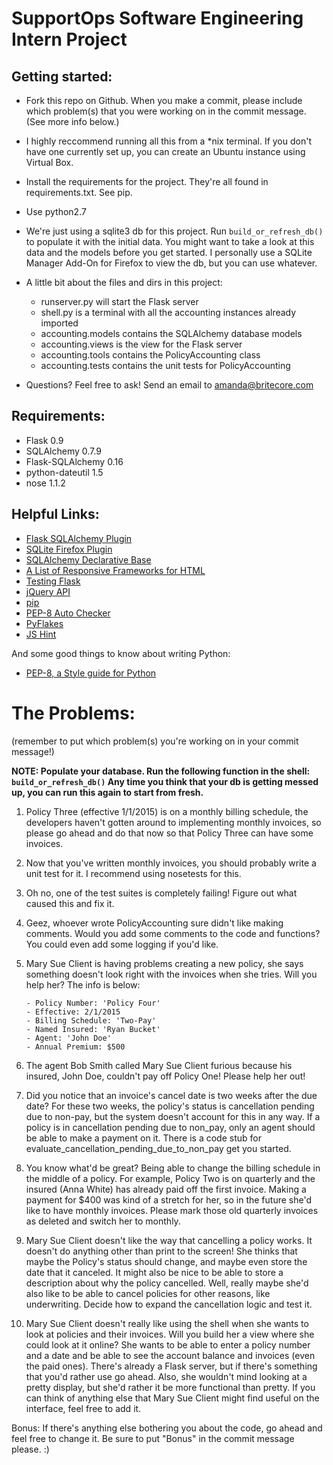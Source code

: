 SupportOps Software Engineering Intern Project
=====

Getting started:
-----

 - Fork this repo on Github. When you make a commit, please include which
   problem(s) that you were working on in the commit message. (See more info below.)

 - I highly reccommend running all this from a \*nix terminal.
   If you don't have one currently set up, you can create an Ubuntu instance using Virtual Box.

 - Install the requirements for the project. They're all found in requirements.txt.
   See pip.

 - Use python2.7

 - We're just using a sqlite3 db for this project. Run ```build_or_refresh_db()``` to populate it with the initial data. You might want to take a look at this data and the models before you get started. I personally use a SQLite Manager Add-On for Firefox to view the db, but you can use whatever.

 - A little bit about the files and dirs in this project:
   - runserver.py will start the Flask server
   - shell.py is a terminal with all the accounting instances already imported
   - accounting.models contains the SQLAlchemy database models
   - accounting.views is the view for the Flask server
   - accounting.tools contains the PolicyAccounting class
   - accounting.tests contains the unit tests for PolicyAccounting

 - Questions?
   Feel free to ask! 
   Send an email to amanda@britecore.com


Requirements:
-----
- Flask 0.9
- SQLAlchemy 0.7.9
- Flask-SQLAlchemy 0.16
- python-dateutil 1.5
- nose 1.1.2


Helpful Links:
-----
* [Flask SQLAlchemy Plugin](http://pythonhosted.org/Flask-SQLAlchemy/)
* [SQLite Firefox Plugin](https://addons.mozilla.org/en-US/firefox/addon/sqlite-manager/)
* [SQLAlchemy Declarative Base](http://docs.sqlalchemy.org/en/rel_0_8/orm/extensions/declarative.html)
* [A List of Responsive Frameworks for HTML](http://komelin.com/en/5tips/5-most-popular-html5-responsive-frameworks)
* [Testing Flask](http://flask.pocoo.org/docs/testing/)
* [jQuery API](http://api.jquery.com/)
* [pip](https://pypi.python.org/pypi/pip)
* [PEP-8 Auto Checker](https://pypi.python.org/pypi/pep8)
* [PyFlakes](https://pypi.python.org/pypi/pyflakes)
* [JS Hint](http://www.jshint.com/)

And some good things to know about writing Python:
* [PEP-8, a Style guide for Python](http://www.python.org/dev/peps/pep-0008/)


The Problems:
=====
(remember to put which problem(s) you're working on in your commit message!)

**NOTE: Populate your database. Run the following function in the shell: ```build_or_refresh_db()``` Any time you think that your db is getting messed up, you can run this again to start from fresh.**

 1. Policy Three (effective 1/1/2015) is on a monthly billing schedule,
    the developers haven't gotten around to implementing monthly invoices,
    so please go ahead and do that now so that Policy Three can have some invoices.

 2. Now that you've written monthly invoices, you should probably write a unit test for it.
    I recommend using nosetests for this.

 3. Oh no, one of the test suites is completely failing! Figure out what caused this and fix it.

 4. Geez, whoever wrote PolicyAccounting sure didn't like making comments. Would you add
    some comments to the code and functions? You could even add some logging if you'd like.

 5. Mary Sue Client is having problems creating a new policy, she says something doesn't
    look right with the invoices when she tries. Will you help her?
    The info is below:

        - Policy Number: 'Policy Four'
        - Effective: 2/1/2015
        - Billing Schedule: 'Two-Pay'
        - Named Insured: 'Ryan Bucket'
        - Agent: 'John Doe'
        - Annual Premium: $500

 6. The agent Bob Smith called Mary Sue Client furious because his insured, John Doe, couldn't
    pay off Policy One! Please help her out!

 7. Did you notice that an invoice's cancel date is two weeks after the due date? For these two
    weeks, the policy's status is cancellation pending due to non-pay, but the system doesn't
    account for this in any way. If a policy is in cancellation pending due to non_pay, only an
    agent should be able to make a payment on it. There is a code stub for
    evaluate_cancellation_pending_due_to_non_pay get you started.

 8. You know what'd be great? Being able to change the billing schedule in the middle of a policy.
    For example, Policy Two is on quarterly and the insured (Anna White) has already paid off the
    first invoice. Making a payment for $400 was kind of a stretch for her, so in the future she'd
    like to have monthly invoices. Please mark those old quarterly invoices as deleted and switch
    her to monthly.

 9. Mary Sue Client doesn't like the way that cancelling a policy works. It doesn't do
    anything other than print to the screen! She thinks that maybe the Policy's status
    should change, and maybe even store the date that it canceled. It might also be nice to
    be able to store a description about why the policy cancelled. Well, really maybe she'd
    also like to be able to cancel policies for other reasons, like underwriting. Decide how
    to expand the cancellation logic and test it.

 10. Mary Sue Client doesn't really like using the shell when she wants to
     look at policies and their invoices. Will you build her a view where she
     could look at it online? She wants to be able to enter a policy number
     and a date and be able to see the account balance and invoices (even the paid ones).
     There's already a Flask server, but if there's something that you'd rather use
     go ahead. Also, she wouldn't mind looking at a pretty display, but she'd rather
     it be more functional than pretty. If you can think of anything else that
     Mary Sue Client might find useful on the interface, feel free to add it.

 Bonus: If there's anything else bothering you about the code, go ahead and feel free to
 change it. Be sure to put "Bonus" in the commit message please. :)
